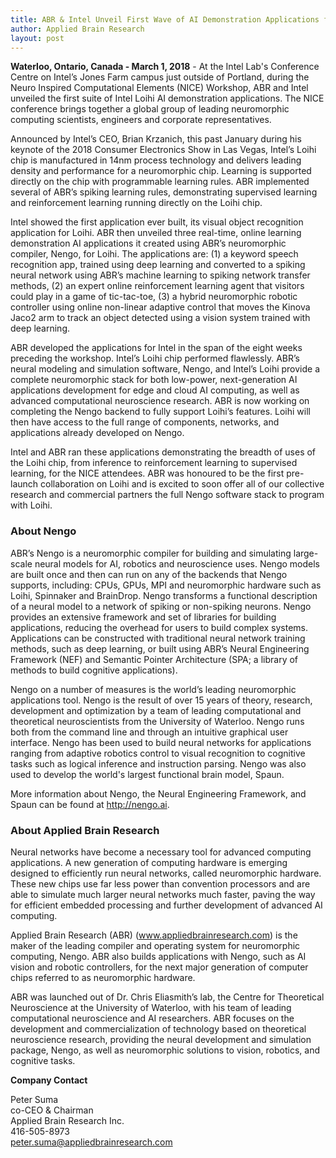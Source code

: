 ```yaml
---
title: ABR & Intel Unveil First Wave of AI Demonstration Applications for Loihi, Intel's New Neuromorphic Chip
author: Applied Brain Research
layout: post
---
```


**Waterloo, Ontario, Canada - March 1, 2018** - 
At the Intel Lab's Conference Centre on Intel’s Jones Farm campus just outside 
of Portland, during the Neuro Inspired Computational Elements (NICE) Workshop, 
ABR and Intel unveiled the first suite of Intel Loihi AI demonstration 
applications. The NICE conference brings together a global group of leading 
neuromorphic computing scientists, engineers and corporate representatives.
 
Announced by Intel’s CEO, Brian Krzanich, this past January during his 
keynote of the 2018 Consumer Electronics Show in Las Vegas, Intel’s 
Loihi chip is manufactured in 14nm process technology and delivers leading 
density and performance for a neuromorphic chip. Learning is supported 
directly on the chip with programmable learning rules. ABR implemented 
several of ABR’s spiking learning rules, demonstrating supervised 
learning and reinforcement learning running directly on the Loihi 
chip. 

Intel showed the first application ever built, its visual object 
recognition application for Loihi. ABR then unveiled three 
real-time, online learning demonstration AI applications it 
created using ABR’s neuromorphic compiler, Nengo, for Loihi. 
The applications are: (1) a keyword speech recognition app, 
trained using deep learning and converted to a spiking neural 
network using ABR’s machine learning to spiking network transfer 
methods, (2) an expert online reinforcement learning agent 
that visitors could play in a game of tic-tac-toe, (3) a hybrid 
neuromorphic robotic controller using online non-linear 
adaptive control that moves the Kinova Jaco2 arm to 
track an object detected using a vision system trained with deep learning.  
 
ABR developed the applications for Intel in the span of the 
eight weeks preceding the workshop. Intel’s Loihi chip performed 
flawlessly. ABR’s neural modeling and simulation software, Nengo, 
and Intel’s Loihi provide a complete neuromorphic stack for both 
low-power, next-generation AI applications development for edge and 
cloud AI computing, as well as advanced computational neuroscience 
research. ABR is now working on completing the Nengo backend to fully 
support Loihi’s features. Loihi will then have access to the full 
range of components, networks, and applications already developed on Nengo. 

Intel and ABR ran these applications demonstrating the breadth of uses 
of the Loihi chip, from inference to reinforcement learning to supervised 
learning, for the NICE attendees. ABR was honoured to be the first 
pre-launch collaboration on Loihi and is excited to soon offer all 
of our collective research and commercial partners the full Nengo 
software stack to program with Loihi.


### About Nengo

ABR’s Nengo is a neuromorphic compiler for building and simulating 
large-scale neural models for AI, robotics and neuroscience uses. 
Nengo models are built once and then can run on any of the backends 
that Nengo supports, including: CPUs, GPUs, MPI and neuromorphic 
hardware such as Loihi, Spinnaker and BrainDrop. Nengo transforms a 
functional description of a neural model to a network of spiking or 
non-spiking neurons. Nengo provides an extensive framework and set of 
libraries for building applications, reducing the overhead for users to 
build complex systems. Applications can be constructed with traditional 
neural network training methods, such as deep learning, or built using 
ABR’s Neural Engineering Framework (NEF) and Semantic Pointer Architecture 
(SPA; a library of methods to build cognitive applications).

Nengo on a number of measures is the world’s leading neuromorphic 
applications tool. Nengo is the result of over 15 years of theory, 
research, development and optimization by a team of leading computational 
and theoretical neuroscientists from the University of Waterloo. Nengo 
runs both from the command line and through an intuitive graphical 
user interface. Nengo has been used to build neural networks for 
applications ranging from adaptive robotics control to visual 
recognition to cognitive tasks such as logical inference and instruction 
parsing. Nengo was also used to develop the world's largest functional 
brain model, Spaun. 

More information about Nengo, the Neural Engineering Framework, and 
Spaun can be found at http://nengo.ai. 


### About Applied Brain Research

Neural networks have become a necessary tool for advanced computing 
applications. A new generation of computing hardware is emerging 
designed to efficiently run neural networks, called neuromorphic hardware. 
These new chips use far less power than convention processors and are able 
to simulate much larger neural networks much faster, paving the 
way for efficient embedded processing and further development of 
advanced AI computing.

Applied Brain Research (ABR) (www.appliedbrainresearch.com) is the maker 
of the leading compiler and operating system for neuromorphic computing, 
Nengo. ABR also builds applications with Nengo, such as AI vision and 
robotic controllers, for the next major generation of computer 
chips referred to as neuromorphic hardware.

ABR was launched out of Dr. Chris Eliasmith’s lab, the Centre for 
Theoretical Neuroscience at the University of Waterloo, with his 
team of leading computational neuroscience and AI researchers. ABR focuses 
on the development and commercialization of technology based on theoretical 
neuroscience research, providing the neural development and simulation package, 
Nengo, as well as neuromorphic solutions to vision, robotics, and  
cognitive tasks.


**Company Contact**

Peter Suma<br>
co-CEO & Chairman<br>
Applied Brain Research Inc.<br>
416-505-8973<br>
peter.suma@appliedbrainresearch.com

